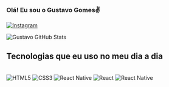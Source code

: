 ### Olá! Eu sou o Gustavo Gomes✌️

[![Instagram](https://img.shields.io/badge/Instagram-E4405F?style=for-the-badge&logo=instagram&logoColor=white)](https://www.instagram.com/ogomeszz/)

![Gustavo GitHub Stats](https://github-readme-stats.vercel.app/api?username=GustavooGomes&show_icons=true&theme=radical)


## Tecnologias que eu uso no meu dia a dia

<div style="display: inline_block"><br/>
  <img align="center" alt="HTML5" src="https://img.shields.io/badge/HTML-239120?style=for-the-badge&logo=html5&logoColor=white"/>
  <img align="center" alt="CSS3" src="https://img.shields.io/badge/CSS-239120?&style=for-the-badge&logo=css3&logoColor=white"/>
      <img align="center" alt="React Native" src="https://img.shields.io/badge/JavaScript-F7DF1E?style=for-the-badge&logo=javascript&logoColor=black"/>
   <img align="center" alt="React" src="https://img.shields.io/badge/React-20232A?style=for-the-badge&logo=react&logoColor=61DAFB"/>
    <img align="center" alt="React Native" src="https://img.shields.io/badge/React_Native-20232A?style=for-the-badge&logo=react&logoColor=61DAFB"/>
</div>

